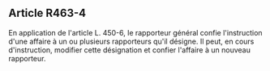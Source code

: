 Article R463-4
----
En application de l'article L. 450-6, le rapporteur général confie l'instruction
d'une affaire à un ou plusieurs rapporteurs qu'il désigne. Il peut, en cours
d'instruction, modifier cette désignation et confier l'affaire à un nouveau
rapporteur.
